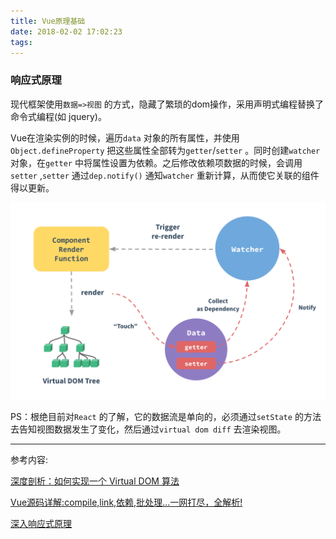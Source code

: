 ```yaml
---
title: Vue原理基础
date: 2018-02-02 17:02:23
tags:
---
```

### 响应式原理
现代框架使用`数据=>视图` 的方式，隐藏了繁琐的dom操作，采用声明式编程替换了命令式编程(如 jquery)。

Vue在渲染实例的时候，遍历`data` 对象的所有属性，并使用`Object.defineProperty` 把这些属性全部转为`getter`/`setter` 。同时创建`watcher` 对象，在`getter` 中将属性设置为依赖。之后修改依赖项数据的时候，会调用`setter` ,`setter` 通过`dep.notify()` 通知`watcher` 重新计算，从而使它关联的组件得以更新。

![data](/Vue/data.png)

PS：根绝目前对`React` 的了解，它的数据流是单向的，必须通过`setState` 的方法去告知视图数据发生了变化，然后通过`virtual dom diff` 去渲染视图。

___
参考内容:

[深度剖析：如何实现一个 Virtual DOM 算法](https://github.com/livoras/blog/issues/13)

[Vue源码详解:compile,link,依赖,批处理...一网打尽，全解析!](https://chuckliu.me/#!/posts/58aefe61820ad92fbbe9a4e0)

[深入响应式原理](https://cn.vuejs.org/v2/guide/reactivity.html)